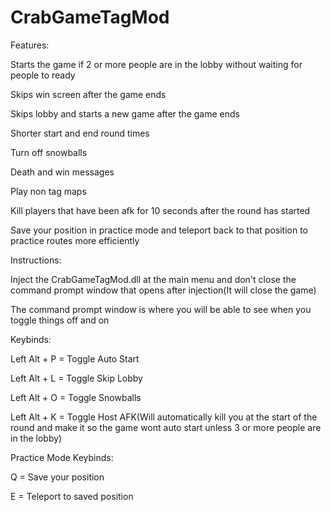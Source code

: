 # CrabGameTagMod

Features:

Starts the game if 2 or more people are in the lobby without waiting for people to ready

Skips win screen after the game ends

Skips lobby and starts a new game after the game ends

Shorter start and end round times

Turn off snowballs

Death and win messages

Play non tag maps

Kill players that have been afk for 10 seconds after the round has started

Save your position in practice mode and teleport back to that position to practice routes more efficiently

Instructions:

Inject the CrabGameTagMod.dll at the main menu and don't close the command prompt window that opens after injection(It will close the game)

The command prompt window is where you will be able to see when you toggle things off and on

Keybinds:

Left Alt + P = Toggle Auto Start



Left Alt + L = Toggle Skip Lobby



Left Alt + O = Toggle Snowballs



Left Alt + K = Toggle Host AFK(Will automatically kill you at the start of the round and make it so the game wont auto start unless 3 or more people are in the lobby)

Practice Mode Keybinds:

Q = Save your position

E = Teleport to saved position

